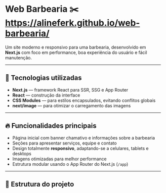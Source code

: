 # Web Barbearia ✂️ https://alineferk.github.io/web-barbearia/

Um site moderno e responsivo para uma barbearia, desenvolvido em **Next.js** com foco em performance, boa experiência do usuário e fácil manutenção.

---

## 🚀 Tecnologias utilizadas

- **Next.js** — framework React para SSR, SSG e App Router
- **React** — construção da interface
- **CSS Modules** — para estilos encapsulados, evitando conflitos globais
- **next/image** — para otimizar o carregamento das imagens

---

## 🔥 Funcionalidades principais

- Página inicial com banner chamativo e informações sobre a barbearia
- Seções para apresentar serviços, equipe e contato
- Design totalmente **responsivo**, adaptando-se a celulares, tablets e desktops
- Imagens otimizadas para melhor performance
- Estrutura modular usando o App Router do Next.js (`/app`)

---

## 📁 Estrutura do projeto

